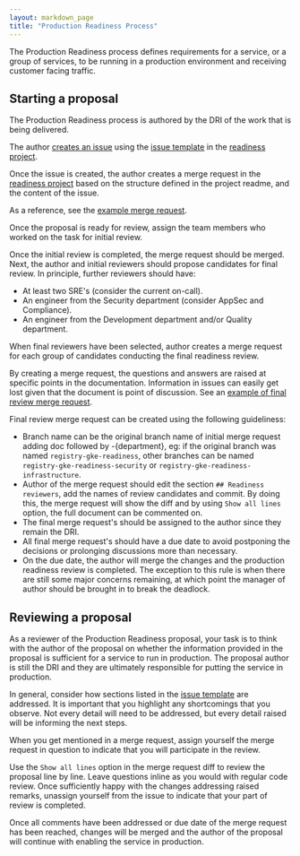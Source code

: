 ```yaml
---
layout: markdown_page
title: "Production Readiness Process"
---
```


The Production Readiness process defines requirements for a service, or a group of services, to be running in a production environment and receiving customer facing traffic.

## Starting a proposal

The Production Readiness process is authored by the DRI of the work that is being delivered.

The author [creates an issue](https://gitlab.com/gitlab-com/gl-infra/readiness/issues/new?issue%5Bassignee_id%5D=&issue%5Bmilestone_id%5D=) using the [issue template] in the [readiness project].

Once the issue is created, the author creates a merge request in the [readiness project] based on the
structure defined in the project readme, and the content of the issue.

As a reference, see the [example merge request].

Once the proposal is ready for review, assign the team members who worked on the
task for initial review.

Once the initial review is completed, the merge request should be merged.
Next, the author and initial reviewers should
propose candidates for final review. In principle, further reviewers should have:

* At least two SRE's (consider the current on-call).
* An engineer from the Security department (consider AppSec and Compliance).
* An engineer from the Development department and/or Quality department.

When final reviewers have been selected, author creates a merge request for each group of
candidates conducting the final readiness review.

By creating a merge request, the questions and answers are raised at specific points in the
documentation. Information in issues can easily get lost given that the document
is point of discussion. See an [example of final review merge request].

Final review merge request can be created using the following guideliness:

* Branch name can be the original branch name of initial merge request adding doc followed by -{department}, eg:
if the original branch was named `registry-gke-readiness`, other branches can be named `registry-gke-readiness-security` or `registry-gke-readiness-infrastructure`.
* Author of the merge request should edit the section `## Readiness reviewers`, add the names of review candidates
and commit. By doing this, the merge request will show the diff and by using `Show all lines` option, the full document can be commented on.
* The final merge request's should be assigned to the author since they remain the DRI.
* All final merge request's should have a due date to avoid postponing the decisions or prolonging
discussions more than necessary.
* On the due date, the author will merge the changes and the production readiness review is completed.
The exception to this rule is when there are still some major concerns remaining, at which point the manager of author should be brought in to break the deadlock.

## Reviewing a proposal

As a reviewer of the Production Readiness proposal, your task is to think with the author
of the proposal on whether the information provided in the proposal is sufficient for
a service to run in production. The proposal author is still the DRI and they are
ultimately responsible for putting the service in production.

In general, consider how sections listed in the [issue template] are addressed.
It is important that you highlight any shortcomings that you observe. Not every
detail will need to be addressed, but every detail raised will be informing the
next steps.

When you get mentioned in a merge request, assign yourself the merge request
in question to indicate that you will participate in the review.

Use the `Show all lines` option in the merge request diff to review the proposal
line by line. Leave questions inline as you would with regular code review.
Once sufficiently happy with the changes addressing raised remarks, unassign yourself
from the issue to indicate that your part of review is completed.

Once all comments have been addressed or due date of the merge request has been reached,
changes will be merged and the author of the proposal will continue with enabling the service in
production.


[readiness project]: https://gitlab.com/gitlab-com/gl-infra/readiness
[example merge request]: https://gitlab.com/gitlab-com/gl-infra/readiness/merge_requests/1
[example of final review merge request]: https://gitlab.com/gitlab-com/gl-infra/readiness/merge_requests/3
[issue template]: https://gitlab.com/gitlab-com/gl-infra/readiness/blob/master/.gitlab/issue_templates/production_readiness.md
